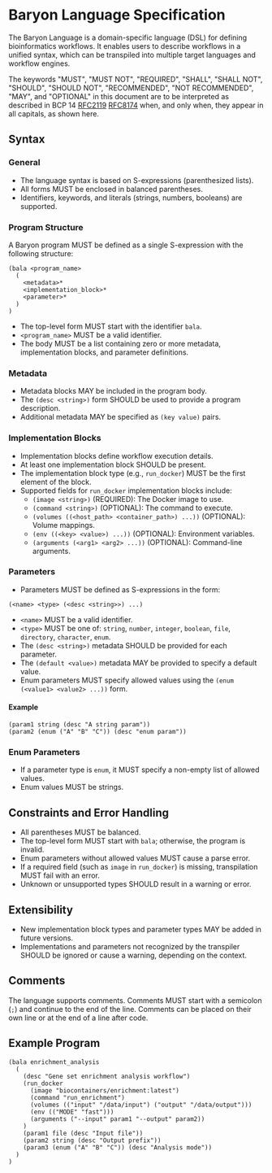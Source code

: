 # Baryon Language Specification

The Baryon Language is a domain-specific language (DSL) for defining
bioinformatics workflows. It enables users to describe workflows in a unified
syntax, which can be transpiled into multiple target languages and workflow
engines.

The keywords "MUST", "MUST NOT", "REQUIRED", "SHALL", "SHALL NOT", "SHOULD",
"SHOULD NOT", "RECOMMENDED", "NOT RECOMMENDED", "MAY", and "OPTIONAL" in this
document are to be interpreted as described in BCP 14
[RFC2119](https://www.ietf.org/rfc/rfc2119.txt)
[RFC8174](https://www.ietf.org/rfc/rfc8174.txt) when, and only when, they
appear in all capitals, as shown here.

## Syntax

### General

- The language syntax is based on S-expressions (parenthesized lists).
- All forms MUST be enclosed in balanced parentheses.
- Identifiers, keywords, and literals (strings, numbers, booleans) are supported.

### Program Structure


A Baryon program MUST be defined as a single S-expression with the following
structure:

```
(bala <program_name>
  (
    <metadata>*
    <implementation_block>*
    <parameter>*
  )
)
```

- The top-level form MUST start with the identifier `bala`.
- `<program_name>` MUST be a valid identifier.
- The body MUST be a list containing zero or more metadata, implementation
blocks, and parameter definitions.

### Metadata

- Metadata blocks MAY be included in the program body.
- The `(desc <string>)` form SHOULD be used to provide a program description.
- Additional metadata MAY be specified as `(key value)` pairs.

### Implementation Blocks

- Implementation blocks define workflow execution details.
- At least one implementation block SHOULD be present.
- The implementation block type (e.g., `run_docker`) MUST be the first element
of the block.
- Supported fields for `run_docker` implementation blocks include:
  - `(image <string>)` (REQUIRED): The Docker image to use.
  - `(command <string>)` (OPTIONAL): The command to execute.
  - `(volumes ((<host_path> <container_path>) ...))` (OPTIONAL): Volume
  mappings.
  - `(env ((<key> <value>) ...))` (OPTIONAL): Environment variables.
  - `(arguments (<arg1> <arg2> ...))` (OPTIONAL): Command-line arguments.

### Parameters

- Parameters MUST be defined as S-expressions in the form:
```
(<name> <type> (<desc <string>>) ...)
```
- `<name>` MUST be a valid identifier.
- `<type>` MUST be one of: `string`, `number`, `integer`, `boolean`, `file`,
`directory`, `character`, `enum`.
- The `(desc <string>)` metadata SHOULD be provided for each parameter.
- The `(default <value>)` metadata MAY be provided to specify a default value.
- Enum parameters MUST specify allowed values using the `(enum (<value1>
<value2> ...))` form.

#### Example

```
(param1 string (desc "A string param"))
(param2 (enum ("A" "B" "C")) (desc "enum param"))
```

### Enum Parameters

- If a parameter type is `enum`, it MUST specify a non-empty list of allowed
values.
- Enum values MUST be strings.

## Constraints and Error Handling

- All parentheses MUST be balanced.
- The top-level form MUST start with `bala`; otherwise, the program is invalid.
- Enum parameters without allowed values MUST cause a parse error.
- If a required field (such as `image` in `run_docker`) is missing,
transpilation MUST fail with an error.
- Unknown or unsupported types SHOULD result in a warning or error.


## Extensibility

- New implementation block types and parameter types MAY be added in future
versions.
- Implementations and parameters not recognized by the transpiler SHOULD be
ignored or cause a warning, depending on the context.

## Comments

The language supports comments. Comments MUST start with a semicolon
(`;`) and continue to the end of the line. Comments can be placed on their own
line or at the end of a line after code.

## Example Program

```
(bala enrichment_analysis
  (
    (desc "Gene set enrichment analysis workflow")
    (run_docker
      (image "biocontainers/enrichment:latest")
      (command "run_enrichment")
      (volumes (("input" "/data/input") ("output" "/data/output")))
      (env (("MODE" "fast")))
      (arguments ("--input" param1 "--output" param2))
    )
    (param1 file (desc "Input file"))
    (param2 string (desc "Output prefix"))
    (param3 (enum ("A" "B" "C")) (desc "Analysis mode"))
  )
)
```
